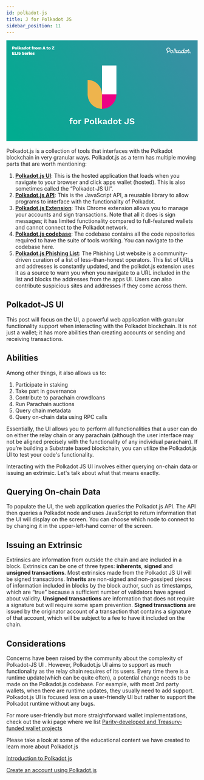```yaml
---
id: polkadot-js
title: J for Polkadot JS
sidebar_position: 11
---
```


![J for Polkadot JS](assets/J.png)

Polkadot.js is a collection of tools that interfaces with the Polkadot blockchain in very granular ways. Polkadot.js as a term has multiple moving parts that are worth mentioning:


1. **[Polkadot.js UI](https://polkadot.js.org/)**: This is the hosted application that loads when you navigate to your browser and click apps wallet (hosted). This is also sometimes called the “Polkadot-JS UI”.
2. **[Polkadot.js API](https://github.com/polkadot-js/api)**: This is the JavaScript API, a reusable library to allow programs to interface with the functionality of Polkadot. 
3. **[Polkadot.js Extension](https://polkadot.js.org/extension/)**: This Chrome extension allows you to manage your accounts and sign transactions. Note that all it does is sign messages; it has limited functionality compared to full-featured wallets and cannot connect to the Polkadot network.
4. **[Polkadot.js codebase](https://github.com/polkadot-js/)**: The codebase contains all the code repositories required to have the suite of tools working. You can navigate to the codebase here.
5. **[Polkadot.js Phishing List](https://polkadot.js.org/phishing/)**: The Phishing List website is a community-driven curation of a list of less-than-honest operators. This list of URLs and addresses is constantly updated, and the polkdot.js extension uses it as a source to warn you when you navigate to a URL included in the list and blocks the addresses from the apps UI. Users can also contribute suspicious sites and addresses if they come across them.

## Polkadot-JS UI

This post will focus on the UI, a powerful web application with granular functionality support when interacting with the Polkadot blockchain. It is not just a wallet; it has more abilities than creating accounts or sending and receiving transactions. 

## Abilities

Among other things, it also allows us to:

1. Participate in staking
2. Take part in governance
3. Contribute to parachain crowdloans 
4. Run Parachain auctions
5. Query chain metadata
6. Query on-chain data using RPC calls

Essentially, the UI allows you to perform all functionalities that a user can do on either the relay chain or any parachain (although the user interface may not be aligned precisely with the functionality of any individual parachain). If you’re building a Substrate based blockchain, you can utilize the Polkadot.js UI to test your code's functionality.

Interacting with the Polkadot JS UI involves either querying on-chain data or issuing an extrinsic. Let's talk about what that means exactly.

## Querying On-chain Data

To populate the UI, the web application queries the Polkadot.js API. The API then queries a Polkadot node and uses JavaScript to return information that the UI will display on the screen. You can choose which node to connect to by changing it in the upper-left-hand corner of the screen.

## Issuing an Extrinsic

Extrinsics are information from outside the chain and are included in a block. Extrinsics can be one of three types: **inherents**, **signed** and **unsigned transactions**. Most extrinsics made from the Polkadot JS UI will be signed transactions. **Inherits** are non-signed and non-gossiped pieces of information included in blocks by the block author, such as timestamps, which are “true” because a sufficient number of validators have agreed about validity. **Unsigned transactions** are information that does not require a signature but will require some spam prevention. **Signed transactions** are issued by the originator account of a transaction that contains a signature of that account, which will be subject to a fee to have it included on the chain. 

## Considerations

Concerns have been raised  by the community about the complexity of Polkadot-JS UI . However, Polkadot.js UI aims to support as much functionality as the relay chain requires of its users. Every time there is a runtime update(which can be quite often), a potential change needs to be made on the Polkadot.js codebase. For example, with most 3rd party wallets, when there are runtime updates, they usually need to add support. Polkadot.js UI is focused less on a user-friendly UI but rather to support the Polkadot runtime without any bugs. 

For more user-friendly but more straightforward wallet implementations, check out the wiki page where we list [Parity-developed and Treasury-funded wallet projects](https://wiki.polkadot.network/docs/build-wallets#treasury-funded-wallets)

Please take a look at some of the educational content we have created to learn more about Polkadot.js

[Introduction to Polkadot.js](https://www.youtube.com/watch?v=4EQqwGFV1D8)

[Create an account using Polkadot.js](https://www.youtube.com/watch?v=sy7lvAqyzkY) 


